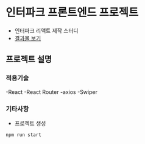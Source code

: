 # 인터파크 프론트엔드 프로젝트
- 인터파크 리액트 제작 스터디
- [결과물 보기](https://interpark.com)

## 프로젝트 설명
### 적용기술
-React
-React Router
-axios
-Swiper

### 기타사항
- 프로젝트 생성
```js
npm run start
```